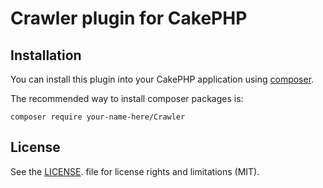# Crawler plugin for CakePHP

## Installation

You can install this plugin into your CakePHP application using [composer](http://getcomposer.org).

The recommended way to install composer packages is:

```
composer require your-name-here/Crawler
```
## License

 See the [LICENSE](https://github.com/patarkf/Crawler/blob/master/LICENSE.md). file for license rights and limitations (MIT).
